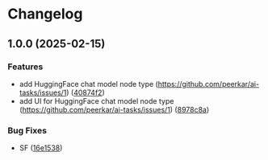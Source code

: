 # Changelog

## 1.0.0 (2025-02-15)


### Features

* add HuggingFace chat model node type (https://github.com/peerkar/ai-tasks/issues/1) ([40874f2](https://github.com/lgdd/ai-tasks/commit/40874f2ff257e3300d4a044160db3760ac5d2d8e))
* add UI for HuggingFace chat model node type (https://github.com/peerkar/ai-tasks/issues/1) ([8978c8a](https://github.com/lgdd/ai-tasks/commit/8978c8a22241ddd8b69e447f264696e79c634580))


### Bug Fixes

* SF ([16e1538](https://github.com/lgdd/ai-tasks/commit/16e1538488b4e3b1102fabcb6c5c454dc66b0de9))
